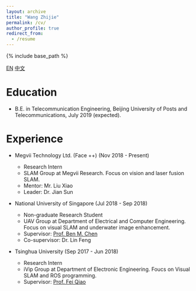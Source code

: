 ```yaml
---
layout: archive
title: "Wang Zhijie"
permalink: /cv/
author_profile: true
redirect_from:
  - /resume
---
```


{% include base_path %}

[EN](http://paulwong16.github.io/cv/) [中文](http://paulwong16.github.io/cv_cn/)

Education
======
* B.E. in Telecommunication Engineering, Beijing University of Posts and Telecommunications, July 2019 (expected).

Experience
======
* Megvii Technology Ltd. (Face ++) (Nov 2018 - Present)
  * Research Intern
  * SLAM Group at Megvii Research. Focus on vision and laser fusion SLAM.
  * Mentor: Mr. Liu Xiao
  * Leader: Dr. Jian Sun

* National University of Singapore (Jul 2018 - Sep 2018)
  * Non-graduate Research Student
  * UAV Group at Department of Electrical and Computer Engineering. Focus on visual SLAM and underwater image enhancement.
  * Supervisor: <a href="http://www.mae.cuhk.edu.hk/~bmchen/" target="_blank">Prof. Ben M. Chen</a>
  * Co-supervisor: Dr. Lin Feng

* Tsinghua University (Sep 2017 - Jun 2018)
  * Research Intern
  * iVip Group at Department of Electronic Engineering. Foucs on Visual SLAM and ROS programming.
  * Supervisor: <a href="http://nics.ee.tsinghua.edu.cn/people/qiaofei/" target="_blank">Prof. Fei Qiao</a>

